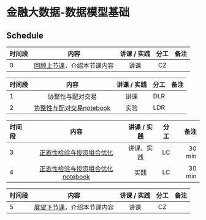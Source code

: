 # 金融大数据-数据模型基础

## Schedule

|  时间段   |  内容    |   讲课 / 实践   |  分工  |    备注   |
| :---     |   :----:    |   :----:    |    :----:    |       ---: |
|    0     | [回顾上节课](10-FBD.md)，介绍本节课内容     |  讲课    |     CZ     |         |


|时间段   |  内容    | 讲课 / 实践     |  分工  |  备注       |
| :---    |   :----:    |   :----:    |    :----:    | ---: |
|    1     |   协整性与配对交易     |    讲课  |      DLR    |         |
|    2     |   [协整性与配对交易notebook]()     |    实验  |      LDR     |         |


| 时间段  |  内容     |  讲课 / 实践     |   分工  |   备注       |
| :---    | :----:   |   :----:    |    :----:    |       ---: |
|    3     | [正态性检验与投资组合优化]()  |  讲课、实践   |    LC   |    30 min    |
|    4     | [正态性检验与投资组合优化notebook]()  |   实践   |    LC   |    30 min    |


|时间段     |  内容    | 讲课 / 实践     |  分工  |备注       |
| :---      |   :----:    |   :----:    |    :----:    |       ---: |
|    5      | [展望下节课](12-FBD.md)，介绍本节课内容     |  讲课    |     CZ     |         |
